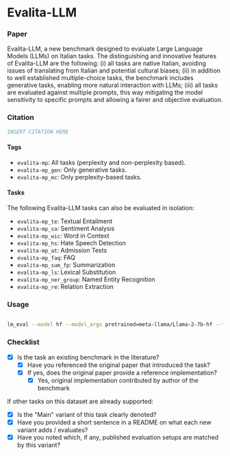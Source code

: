 # Evalita-LLM

### Paper

Evalita-LLM, a new benchmark designed to evaluate Large Language
Models (LLMs) on Italian tasks. The distinguishing and innovative features of
Evalita-LLM are the following: (i) all tasks are native Italian, avoiding issues of
translating from Italian and potential cultural biases; (ii) in addition to well established multiple-choice tasks, the benchmark includes generative tasks, enabling more natural interaction with LLMs; (iii) all tasks are evaluated against multiple prompts, this way mitigating the model sensitivity to specific prompts and allowing a fairer and objective evaluation. 

### Citation

```bibtex
INSERT CITATION HERE
```


#### Tags

- `evalita-mp`: All tasks (perplexity and non-perplexity based).
- `evalita-mp_gen`: Only generative tasks.
- `evalita-mp_mc`: Only perplexity-based tasks.

#### Tasks

The following Evalita-LLM tasks can also be evaluated in isolation:
  - `evalita-mp_te`: Textual Entailment
  - `evalita-mp_sa`: Sentiment Analysis
  - `evalita-mp_wic`: Word in Context
  - `evalita-mp_hs`: Hate Speech Detection
  - `evalita-mp_at`: Admission Tests
  - `evalita-mp_faq`: FAQ
  - `evalita-mp_sum_fp`:  Summarization
  - `evalita-mp_ls`: Lexical Substitution
  - `evalita-mp_ner_group`: Named Entity Recognition
  - `evalita-mp_re`: Relation Extraction


### Usage

```bash

lm_eval --model hf --model_args pretrained=meta-llama/Llama-2-7b-hf --tasks evalita-mp --device cuda:0 --batch_size auto 
```

### Checklist

* [x] Is the task an existing benchmark in the literature?
  * [x] Have you referenced the original paper that introduced the task?
  * [x] If yes, does the original paper provide a reference implementation?
    * [x] Yes, original implementation contributed by author of the benchmark

If other tasks on this dataset are already supported:
* [x] Is the "Main" variant of this task clearly denoted?
* [x] Have you provided a short sentence in a README on what each new variant adds / evaluates?
* [x] Have you noted which, if any, published evaluation setups are matched by this variant?